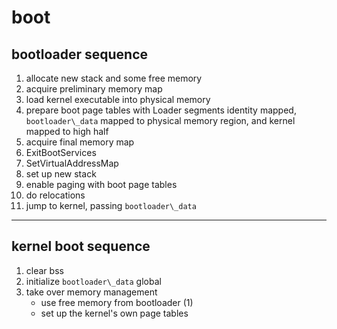 # boot
## bootloader sequence
1. allocate new stack and some free memory
2. acquire preliminary memory map
3. load kernel executable into physical memory
4. prepare boot page tables with Loader segments identity mapped,
   `bootloader\_data` mapped to physical memory region, and kernel mapped to
   high half
5. acquire final memory map
6. ExitBootServices
7. SetVirtualAddressMap
8. set up new stack
9. enable paging with boot page tables
10. do relocations
11. jump to kernel, passing `bootloader\_data`
---
## kernel boot sequence
1. clear bss
2. initialize `bootloader\_data` global
3. take over memory management 
   - use free memory from bootloader (1)
   - set up the kernel's own page tables
